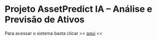 # Projeto AssetPredict IA – Análise e Previsão de Ativos

Para acessar o sistema basta clicar >> [aqui](https://project-03-asset-predict-ai.streamlit.app/) <<
